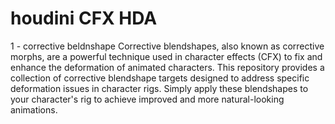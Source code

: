 # houdini CFX HDA

1 - corrective beldnshape
Corrective blendshapes, also known as corrective morphs, are a powerful technique used in character effects (CFX) to fix and enhance the deformation of animated characters. This repository provides a collection of corrective blendshape targets designed to address specific deformation issues in character rigs. Simply apply these blendshapes to your character's rig to achieve improved and more natural-looking animations.
